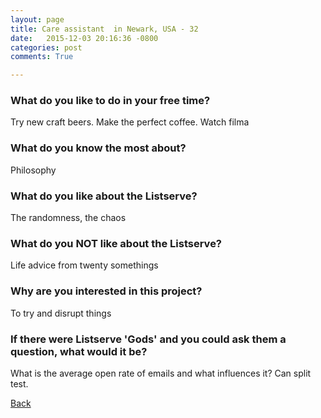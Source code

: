 ```yaml
---
layout: page
title: Care assistant  in Newark, USA - 32
date:   2015-12-03 20:16:36 -0800
categories: post
comments: True

---
```


### What do you like to do in your free time?
<p>Try new craft beers.  Make the perfect coffee.  Watch filma</p>

### What do you know the most about?
<p>Philosophy </p>

### What do you like about the Listserve?
<p>The randomness, the chaos </p>

### What do you NOT like about the Listserve?
<p>Life advice from twenty somethings </p>

### Why are you interested in this project?
<p>To try and disrupt things </p>

### If there were Listserve 'Gods' and you could ask them a question, what would it be?
<p>What is the average open rate of emails and what influences it?  Can split test. </p>

[Back][1]

[1]: /home/responders/all